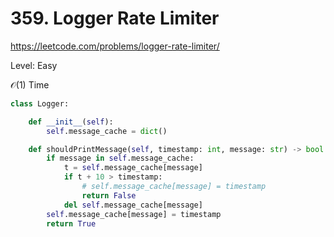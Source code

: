# 359. Logger Rate Limiter

https://leetcode.com/problems/logger-rate-limiter/

Level: Easy

$\mathcal{O}(1)$ Time

```python
class Logger:

    def __init__(self):
        self.message_cache = dict()

    def shouldPrintMessage(self, timestamp: int, message: str) -> bool:
        if message in self.message_cache:
            t = self.message_cache[message]
            if t + 10 > timestamp:
                # self.message_cache[message] = timestamp
                return False
            del self.message_cache[message]
        self.message_cache[message] = timestamp
        return True

```